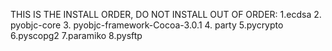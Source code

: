 THIS IS THE INSTALL ORDER, DO NOT INSTALL OUT OF ORDER:
1.ecdsa
2. pyobjc-core
3. pyobjc-framework-Cocoa-3.0.1
4. party
5.pycrypto
6.pyscopg2
7.paramiko
8.pysftp